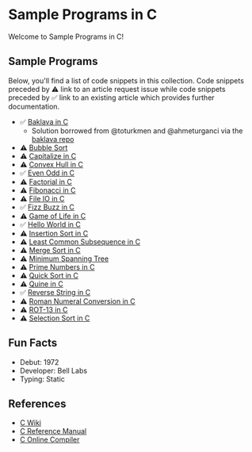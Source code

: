# Sample Programs in C

Welcome to Sample Programs in C!

## Sample Programs

Below, you'll find a list of code snippets in this collection. Code snippets preceded by ⚠️ link to an 
article request issue while code snippets preceded by ✅ link to an existing article which provides 
further documentation.

- ✅ [Baklava in C][baklava-article]
  - Solution borrowed from @toturkmen and @ahmeturganci via the [baklava repo][baklava-repo]
- ⚠️ [Bubble Sort][bubble-sort-article-issue]
- ⚠️ [Capitalize in C][capitalize-article-issue]
- ⚠️ [Convex Hull in C][convex-hull-article-issue]
- ✅ [Even Odd in C][even-odd-article]
- ⚠️ [Factorial in C][factorial-article-issue]
- ⚠️ [Fibonacci in C][fibonacci-article-issue]
- ⚠️ [File IO in C][file-io-article-issue]
- ✅ [Fizz Buzz in C][fizz-buzz-article]
- ⚠️ [Game of Life in C][game-of-life-article-issue]
- ✅ [Hello World in C][hello-world-article]
- ⚠️ [Insertion Sort in C][insertion-sort-article-issue]
- ⚠️ [Least Common Subsequence in C][lcs-article-issue]
- ⚠️ [Merge Sort in C][merge-sort-article-issue]
- ⚠️ [Minimum Spanning Tree][minimum-spanning-tree-article-issue]
- ⚠️ [Prime Numbers in C][prime-numbers-article-issue]
- ⚠️ [Quick Sort in C][quick-sort-article-issue]
- ⚠️ [Quine in C][quine-article-issue]
- ✅ [Reverse String in C][reverse-string-article]
- ⚠️ [Roman Numeral Conversion in C][roman-numeral-article-issue]
- ⚠️ [ROT-13 in C][rot-13-article-issue]
- ⚠️ [Selection Sort in C][selection-sort-article-issue]

## Fun Facts

- Debut: 1972
- Developer: Bell Labs
- Typing: Static

## References

- [C Wiki][c-wiki]
- [C Reference Manual][c-manual]
- [C Online Compiler][c-online-manual]

[baklava-repo]: https://github.com/toturkmen/baklava
[c-manual]: https://www.gnu.org/software/gnu-c-manual/
[c-online-manual]: https://www.onlinegdb.com/online_c_compiler
[c-wiki]: https://en.wikipedia.org/wiki/C_(programming_language)

[baklava-article]: https://sample-programs.therenegadecoder.com/projects/baklava/c/
[even-odd-article]: https://sample-programs.therenegadecoder.com/projects/even-odd/c/
[fizz-buzz-article]: https://sample-programs.therenegadecoder.com/projects/fizz-buzz/c/
[hello-world-article]: https://sample-programs.therenegadecoder.com/projects/hello-world/c/
[reverse-string-article]: https://sample-programs.therenegadecoder.com/projects/reverse-a-string/c/

[bubble-sort-article-issue]: https://github.com/TheRenegadeCoder/sample-programs-website/issues/37
[capitalize-article-issue]: https://github.com/TheRenegadeCoder/sample-programs-website/issues/422
[convex-hull-article-issue]: https://github.com/TheRenegadeCoder/sample-programs-website/issues/78
[factorial-article-issue]: https://github.com/TheRenegadeCoder/sample-programs-website/issues/77
[fibonacci-article-issue]: https://github.com/TheRenegadeCoder/sample-programs-website/issues/176
[file-io-article-issue]: https://github.com/TheRenegadeCoder/sample-programs-website/issues/203
[game-of-life-article-issue]: https://github.com/TheRenegadeCoder/sample-programs-website/issues/211
[insertion-sort-article-issue]: https://github.com/TheRenegadeCoder/sample-programs-website/issues/425
[lcs-article-issue]: https://github.com/TheRenegadeCoder/sample-programs-website/issues/428
[merge-sort-article-issue]: https://github.com/TheRenegadeCoder/sample-programs-website/issues/424
[minimum-spanning-tree-article-issue]: https://github.com/TheRenegadeCoder/sample-programs-website/issues/429
[prime-numbers-article-issue]: https://github.com/TheRenegadeCoder/sample-programs-website/issues/423
[quick-sort-article-issue]: https://github.com/TheRenegadeCoder/sample-programs-website/issues/431
[quine-article-issue]: https://github.com/TheRenegadeCoder/sample-programs-website/issues/426
[roman-numeral-article-issue]: https://github.com/TheRenegadeCoder/sample-programs-website/issues/432
[rot-13-article-issue]: https://github.com/TheRenegadeCoder/sample-programs-website/issues/433
[selection-sort-article-issue]: https://github.com/TheRenegadeCoder/sample-programs-website/issues/427
